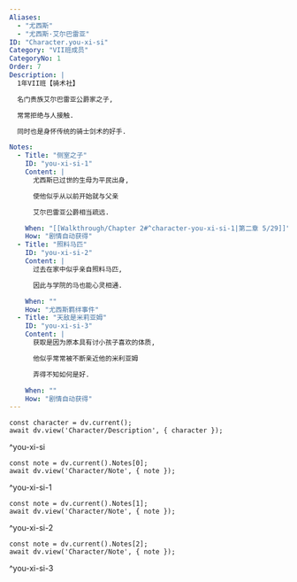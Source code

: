 ```yaml
---
Aliases:
  - "尤西斯"
  - "尤西斯·艾尔巴雷亚"
ID: "Character.you-xi-si"
Category: "VII班成员"
CategoryNo: 1
Order: 7
Description: |
  1年VII班【骑术社】

  名门贵族艾尔巴雷亚公爵家之子,

  常常拒绝与人接触.

  同时也是身怀传统的骑士剑术的好手.

Notes:
  - Title: "侧室之子"
    ID: "you-xi-si-1"
    Content: |
      尤西斯已过世的生母为平民出身,

      使他似乎从以前开始就与父亲

      艾尔巴雷亚公爵相当疏远.

    When: "[[Walkthrough/Chapter 2#^character-you-xi-si-1|第二章 5/29]]"
    How: "剧情自动获得"
  - Title: "照料马匹"
    ID: "you-xi-si-2"
    Content: |
      过去在家中似乎亲自照料马匹,

      因此与学院的马也能心灵相通.

    When: ""
    How: "尤西斯羁绊事件"
  - Title: "天敌是米莉亚姆"
    ID: "you-xi-si-3"
    Content: |
      获取是因为原本具有讨小孩子喜欢的体质,

      他似乎常常被不断亲近他的米利亚姆

      弄得不知如何是好.

    When: ""
    How: "剧情自动获得"
---
```

```dataviewjs
const character = dv.current();
await dv.view('Character/Description', { character });
```
^you-xi-si

```dataviewjs
const note = dv.current().Notes[0];
await dv.view('Character/Note', { note });
```
^you-xi-si-1

```dataviewjs
const note = dv.current().Notes[1];
await dv.view('Character/Note', { note });
```
^you-xi-si-2

```dataviewjs
const note = dv.current().Notes[2];
await dv.view('Character/Note', { note });
```
^you-xi-si-3